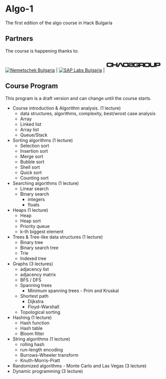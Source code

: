 # Algo-1

The first edition of the algo course in Hack Bulgaria

## Partners

The course is happening thanks to:

[![Nemetschek Bulgaria](https://hackbulgaria.com/media/partner_logoes/logo_transparent_w200.png)](https://youtu.be/Mkslqj8ix44) | [![SAP Labs Bulgaria](patrtners/sap_labs_bulgaria.png)](https://youtu.be/JXsM1oFkAmg) | [![Chaos Group](partners/chaos_group.png)](http://www.chaosgroup.com/en/2/index.html)

## Course Program

This program is a draft version and can change until the course starts.

* Course introduction & Algorithm analysis. (1 lecture)
  * data structures, algorithms, complexity, best/wrost case analysis
  * Array
  * Linked list
  * Array list
  * Queue/Stack
* Sorting algorithms (1 lecture)
  * Selection sort
  * Insertion sort
  * Merge sort
  * Bubble sort
  * Shell sort
  * Quick sort
  * Counting sort
* Searching algorithms (1 lecture)
  * Linear search
  * Binary search
    * integers
    * floats
* Heaps (1 lecture)
  * Heap
  * Heap sort
  * Priority queue
  * k-th biggest element
* Trees & Tree-like data structures (1 lecture)
  * Binary tree
  * Binary search tree
  * Trie
  * Indexed tree
* Graphs (3 lectures)
  * adjacency list
  * adjacency matrix
  * BFS / DFS
  * Spanning trees
    * Minimum spanning trees - Prim and Kruskal
  * Shortest path
    * Dijkstra
    * Floyd–Warshall
  * Topological sorting
* Hashing (1 lecture)
  * Hash function
  * Hash table
  * Bloom filter
* String algorithms (1 lecture)
  * rolling hash
  * run-length encoding
  * Burrows-Wheeler transform
  * Knuth-Morris-Pratt
* Randomized algorithms - Monte Carlo and Las Vegas (3 lecture)
* Dynamic programming (3 lecture)

